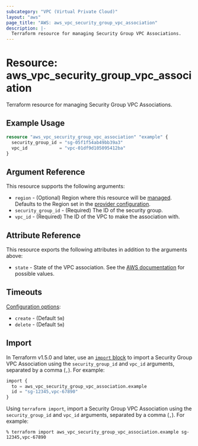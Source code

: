 ```yaml
---
subcategory: "VPC (Virtual Private Cloud)"
layout: "aws"
page_title: "AWS: aws_vpc_security_group_vpc_association"
description: |-
  Terraform resource for managing Security Group VPC Associations.
---
```


# Resource: aws_vpc_security_group_vpc_association

Terraform resource for managing Security Group VPC Associations.

## Example Usage

```terraform
resource "aws_vpc_security_group_vpc_association" "example" {
  security_group_id = "sg-05f1f54ab49bb39a3"
  vpc_id            = "vpc-01df9d105095412ba"
}
```

## Argument Reference

This resource supports the following arguments:

* `region` - (Optional) Region where this resource will be [managed](https://docs.aws.amazon.com/general/latest/gr/rande.html#regional-endpoints). Defaults to the Region set in the [provider configuration](https://registry.terraform.io/providers/hashicorp/aws/latest/docs#aws-configuration-reference).
* `security_group_id` - (Required) The ID of the security group.
* `vpc_id` - (Required) The ID of the VPC to make the association with.

## Attribute Reference

This resource exports the following attributes in addition to the arguments above:

* `state` - State of the VPC association. See the [AWS documentation](https://docs.aws.amazon.com/AWSEC2/latest/APIReference/API_SecurityGroupVpcAssociation.html) for possible values.

## Timeouts

[Configuration options](https://developer.hashicorp.com/terraform/language/resources/syntax#operation-timeouts):

* `create` - (Default `5m`)
* `delete` - (Default `5m`)

## Import

In Terraform v1.5.0 and later, use an [`import` block](https://developer.hashicorp.com/terraform/language/import) to import a Security Group VPC Association using the `security_group_id` and `vpc_id` arguments, separated by a comma (`,`). For example:

```terraform
import {
  to = aws_vpc_security_group_vpc_association.example
  id = "sg-12345,vpc-67890"
}
```

Using `terraform import`, import a Security Group VPC Association using the `security_group_id` and `vpc_id` arguments, separated by a comma (`,`). For example:

```console
% terraform import aws_vpc_security_group_vpc_association.example sg-12345,vpc-67890
```
